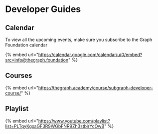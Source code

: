# Developer Guides

## Calendar

To view all the upcoming events, make sure you subscribe to the Graph Foundation calendar

{% embed url="https://calendar.google.com/calendar/u/0/embed?src=info@thegraph.foundation" %}

## Courses

{% embed url="https://thegraph.academy/course/subgraph-developer-course/" %}

## Playlist

{% embed url="https://www.youtube.com/playlist?list=PLTqyKgxaGF3R9WGbFNR9Zh3stbirYcOwB" %}

